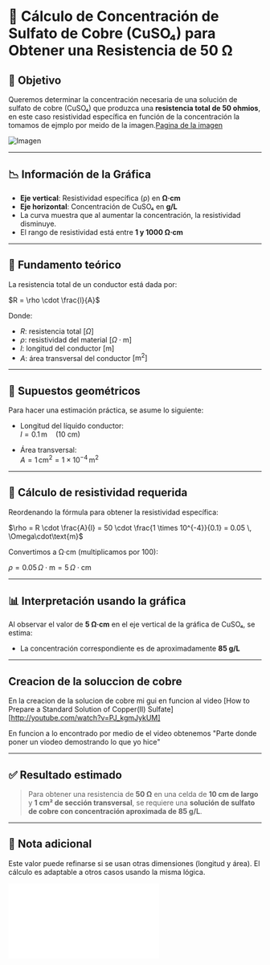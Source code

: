 
# 📘 Cálculo de Concentración de Sulfato de Cobre (CuSO₄) para Obtener una Resistencia de 50 Ω

## 🧾 Objetivo

Queremos determinar  la concentración necesaria de una solución de sulfato de cobre (CuSO₄) que produzca una **resistencia total de 50 ohmios**, en este caso resistividad específica en función de la concentración la tomamos de ejmplo por meido de la imagen.[Pagina de la imagen](http://www.kronjaeger.com/hv/hv/comp/res/index.html)


![Imagen](http://www.kronjaeger.com/hv/hv/comp/res/spezres.png)

---

## 📉 Información de la Gráfica

- **Eje vertical**: Resistividad específica (ρ) en **Ω·cm**
- **Eje horizontal**: Concentración de CuSO₄ en **g/L**
- La curva muestra que al aumentar la concentración, la resistividad disminuye.
- El rango de resistividad está entre **1 y 1000 Ω·cm**

---

## 📐 Fundamento teórico

La resistencia total de un conductor está dada por:

$R = \rho \cdot \frac{l}{A}$


Donde:

- $R$: resistencia total $[\Omega]$
- $\rho$: resistividad del material $[\Omega \cdot \text{m}]$
- $l$: longitud del conductor $[\text{m}]$
- $A$: área transversal del conductor $[\text{m}^2]$


---

## 🧮 Supuestos geométricos

Para hacer una estimación práctica, se asume lo siguiente:

- Longitud del líquido conductor:  
  $l = 0.1 \, \text{m} \quad \text{(10 cm)}$
  
- Área transversal:  
  $A = 1 \, \text{cm}^2 = 1 \times 10^{-4} \, \text{m}^2$

---

## 🔄 Cálculo de resistividad requerida

Reordenando la fórmula para obtener la resistividad específica:

$\rho = R \cdot \frac{A}{l} = 50 \cdot \frac{1 \times 10^{-4}}{0.1} = 0.05 \, \Omega\cdot\text{m}$

Convertimos a Ω·cm (multiplicamos por 100):

$\rho = 0.05 \, \Omega\cdot\text{m} = 5 \, \Omega\cdot\text{cm}$

---

## 📊 Interpretación usando la gráfica

Al observar el valor de **5 Ω·cm** en el eje vertical de la gráfica de CuSO₄, se estima:

- La concentración correspondiente es de aproximadamente **85 g/L**

---


## Creacion de la soluccion de cobre 

En la creacion de la solucion de cobre mi gui en funcion al video [How to Prepare a Standard Solution of Copper(II) Sulfate][http://youtube.com/watch?v=PJ_kgmJykUM]

En funcion a lo encontrado por medio de el video obtenemos "Parte donde poner un viodeo demostrando lo que yo hice"

---

## ✅ Resultado estimado

> Para obtener una resistencia de **50 Ω** en una celda de **10 cm de largo** y **1 cm² de sección transversal**, se requiere una **solución de sulfato de cobre con concentración aproximada de 85 g/L**.

---

## 🧪 Nota adicional

Este valor puede refinarse si se usan otras dimensiones (longitud y área). El cálculo es adaptable a otros casos usando la misma lógica.




![Solucion](Solucion.md)